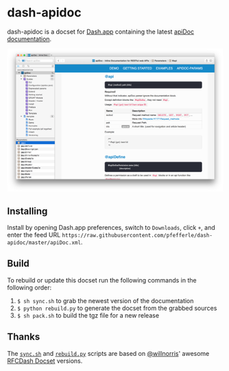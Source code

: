 # dash-apidoc

dash-apidoc is a docset for [Dash.app][] containing the latest [apiDoc documentation][].

![](screenshot.png)

## Installing

Install by opening Dash.app preferences, switch to `Downloads`, click `+`, and enter the feed URL
`https://raw.githubusercontent.com/pfefferle/dash-apidoc/master/apiDoc.xml`.

## Build

To rebuild or update this docset run the following commands in the following order:

1. `$ sh sync.sh` to grab the newest version of the documentation
1. `$ python rebuild.py` to generate the docset from the grabbed sources
1. `$ sh pack.sh` to build the tgz file for a new release

## Thanks

The [`sync.sh`][] and [`rebuild.py`][] scripts are based on [@willnorris][]' awesome [RFCDash Docset][] versions.

[Dash.app]: http://kapeli.com/dash
[apiDoc documentation]: http://apidocjs.com
[open an issue]: https://github.com/pfefferle/dash-apidoc/issues
[`pack.sh`]: https://github.com/pfefferle/dash-apidoc/blob/master/pack.sh
[`sync.sh`]: https://github.com/pfefferle/dash-apidoc/blob/master/sync.sh
[`rebuild.py`]: https://github.com/pfefferle/dash-apidoc/blob/master/rebuild.py
[@willnorris]: https://willnorris.com
[RFCDash Docset]: https://github.com/willnorris/rfcdash

